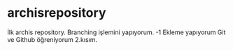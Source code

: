 # archisrepository
İlk archis repository.
Branching işlemini yapıyorum. -1
Ekleme yapıyorum
Git ve Github öğreniyorum 2.kısım.